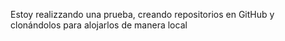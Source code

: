Estoy realizzando una prueba, creando repositorios en GitHub y clonándolos para alojarlos de manera local
